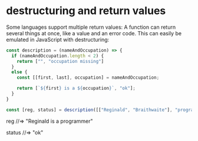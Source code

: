 # destructuring and return values
Some languages support multiple return values: A function can return several things at once, like a value and an error code. This can easily be emulated in JavaScript with destructuring:

```javascript
const description = (nameAndOccupation) => {
  if (nameAndOccupation.length < 2) {
    return ["", "occupation missing"]
  }
  else {
    const [[first, last], occupation] = nameAndOccupation;

    return [`${first} is a ${occupation}`, "ok"];
  }
}

const [reg, status] = description([["Reginald", "Braithwaite"], "programmer"]);
```

reg
  //=> "Reginald is a programmer"

status
   //=> "ok"